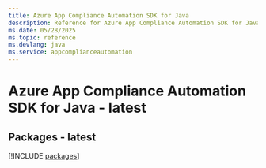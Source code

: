 ```yaml
---
title: Azure App Compliance Automation SDK for Java
description: Reference for Azure App Compliance Automation SDK for Java
ms.date: 05/28/2025
ms.topic: reference
ms.devlang: java
ms.service: appcomplianceautomation
---
```

# Azure App Compliance Automation SDK for Java - latest
## Packages - latest
[!INCLUDE [packages](app-compliance-automation-index.md)]